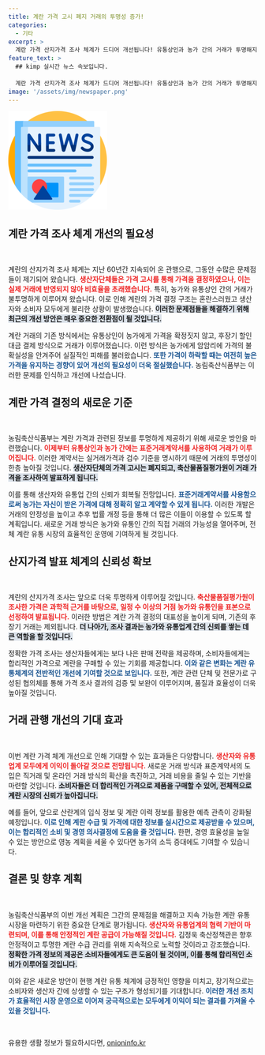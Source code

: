 ```yaml
---
title: 계란 가격 고시 폐지 거래의 투명성 증가!
categories:
  - 기타
excerpt: >
  계란 가격 산지가격 조사 체계가 드디어 개선됩니다! 유통상인과 농가 간의 거래가 투명해지고, 가격 결정 구조가 확립되면서 소비자들에게는 더 합리적인 가격이 보장될 전망입니다. 지금 바로 확인하세요!
feature_text: >
  ## kimp 실시간 뉴스 속보입니다.

  계란 가격 산지가격 조사 체계가 드디어 개선됩니다! 유통상인과 농가 간의 거래가 투명해지고, 가격 결정 구조가 확립되면서 소비자들에게는 더 합리적인 가격이 보장될 전망입니다. 지금 바로 확인하세요!
image: '/assets/img/newspaper.png'
---
```


<p><img src="/assets/img/newspaper.png" alt="kimplant 속보" /></p>

<h2 data-ke-size="size26">계란 가격 조사 체계 개선의 필요성</h2>

<p data-ke-size="size16">&nbsp;</p>

<p>계란의 산지가격 조사 체계는 지난 60년간 지속되어 온 관행으로, 그동안 수많은 문제점들이 제기되어 왔습니다. <b><span style="color: #ee2323;">생산자단체들은 가격 고시를 통해 가격을 결정하였으나, 이는 실제 거래에 반영되지 않아 비효율을 초래했습니다.</span></b> 특히, 농가와 유통상인 간의 거래가 불투명하게 이루어져 왔습니다. 이로 인해 계란의 가격 결정 구조는 혼란스러웠고 생산자와 소비자 모두에게 불리한 상황이 발생했습니다. <b><span style="background-color: #21538527;">이러한 문제점들을 해결하기 위해 최근의 개선 방안은 매우 중요한 전환점이 될 것입니다.</span></b></p>

<p>계란 거래의 기존 방식에서는 유통상인이 농가에게 가격을 확정짓지 않고, 후장기 할인 대금 결제 방식으로 거래가 이루어졌습니다. 이런 방식은 농가에게 암암리에 가격의 불확실성을 안겨주어 실질적인 피해를 불러왔습니다. <b><span style="color: #1a5490;">또한 가격이 하락할 때는 여전히 높은 가격을 유지하는 경향이 있어 개선의 필요성이 더욱 절실했습니다.</span></b> 농림축산식품부는 이러한 문제를 인식하고 개선에 나섰습니다.</p>

<h2 data-ke-size="size26">계란 가격 결정의 새로운 기준</h2>

<p data-ke-size="size16">&nbsp;</p>

<p>농림축산식품부는 계란 가격과 관련된 정보를 투명하게 제공하기 위해 새로운 방안을 마련했습니다. <b><span style="color: #ee2323;">이제부터 유통상인과 농가 간에는 표준거래계약서를 사용하여 거래가 이루어집니다.</span></b> 이러한 계약서는 실거래가격과 검수 기준을 명시하기 때문에 거래의 투명성이 한층 높아질 것입니다. <b><span style="background-color: #21538527;">생산자단체의 가격 고시는 폐지되고, 축산물품질평가원이 거래 가격을 조사하여 발표하게 됩니다.</span></b></p>

<p>이를 통해 생산자와 유통업 간의 신뢰가 회복될 전망입니다. <b><span style="color: #1a5490;">표준거래계약서를 사용함으로써 농가는 자신이 받은 가격에 대해 정확히 알고 계약할 수 있게 됩니다.</span></b> 이러한 개발은 거래의 안정성을 높이고 추후 법률 개정 등을 통해 더 많은 이들이 이용할 수 있도록 할 계획입니다. 새로운 거래 방식은 농가와 유통인 간의 직접 거래의 가능성을 열어주며, 전체 계란 유통 시장의 효율적인 운영에 기여하게 될 것입니다.</p>

<h2 data-ke-size="size26">산지가격 발표 체계의 신뢰성 확보</h2>

<p data-ke-size="size16">&nbsp;</p>

<p>계란의 산지가격 조사는 앞으로 더욱 투명하게 이루어질 것입니다. <b><span style="color: #ee2323;">축산물품질평가원이 조사한 가격은 과학적 근거를 바탕으로, 일정 수 이상의 거점 농가와 유통인을 표본으로 선정하여 발표됩니다.</span></b> 이러한 방법은 계란 가격 결정의 대표성을 높이게 되며, 기존의 후장기 거래는 제외됩니다. <b><span style="background-color: #21538527;">더 나아가, 조사 결과는 농가와 유통업계 간의 신뢰를 쌓는 데 큰 역할을 할 것입니다.</span></b></p>

<p>정확한 가격 조사는 생산자들에게는 보다 나은 판매 전략을 제공하며, 소비자들에게는 합리적인 가격으로 계란을 구매할 수 있는 기회를 제공합니다. <b><span style="color: #1a5490;">이와 같은 변화는 계란 유통체계의 전반적인 개선에 기여할 것으로 보입니다.</span></b> 또한, 계란 관련 단체 및 전문가로 구성된 협의체를 통해 가격 조사 결과의 검증 및 보완이 이루어지며, 품질과 효율성이 더욱 높아질 것입니다.</p>

<h2 data-ke-size="size26">거래 관행 개선의 기대 효과</h2>

<p data-ke-size="size16">&nbsp;</p>

<p>이번 계란 가격 체계 개선으로 인해 기대할 수 있는 효과들은 다양합니다. <b><span style="color: #ee2323;">생산자와 유통업계 모두에게 이익이 돌아갈 것으로 전망됩니다.</span></b> 새로운 거래 방식과 표준계약서의 도입은 직거래 및 온라인 거래 방식의 확산을 촉진하고, 거래 비용을 줄일 수 있는 기반을 마련할 것입니다. <b><span style="background-color: #21538527;">소비자들은 더 합리적인 가격으로 제품을 구매할 수 있어, 전체적으로 계란 시장의 신뢰가 높아집니다.</span></b></p>

<p>예를 들어, 앞으로 산란계의 입식 정보 및 계란 이력 정보를 활용한 예측 관측이 강화될 예정입니다. <b><span style="color: #1a5490;">이로 인해 계란 수급 및 가격에 대한 정보를 실시간으로 제공받을 수 있으며, 이는 합리적인 소비 및 경영 의사결정에 도움을 줄 것입니다.</span></b> 한편, 경영 효율성을 높일 수 있는 방안으로 영농 계획을 세울 수 있다면 농가의 소득 증대에도 기여할 수 있습니다.</p>

<h2 data-ke-size="size26">결론 및 향후 계획</h2>

<p data-ke-size="size16">&nbsp;</p>

<p>농림축산식품부의 이번 개선 계획은 그간의 문제점을 해결하고 지속 가능한 계란 유통 시장을 마련하기 위한 중요한 단계로 평가됩니다. <b><span style="color: #ee2323;">생산자와 유통업계의 협력 기반이 마련되며, 이를 통해 안정적인 계란 공급이 가능해질 것입니다.</span></b> 김정욱 축산정책관은 향후 안정적이고 투명한 계란 수급 관리를 위해 지속적으로 노력할 것이라고 강조했습니다. <b><span style="background-color: #21538527;">정확한 가격 정보의 제공은 소비자들에게도 큰 도움이 될 것이며, 이를 통해 합리적인 소비가 이루어질 것입니다.</span></b> </p>

<p>이와 같은 새로운 방안이 현행 계란 유통 체계에 긍정적인 영향을 미치고, 장기적으로는 소비자와 생산자 간에 상생할 수 있는 구조가 형성되기를 기대합니다. <b><span style="color: #1a5490;">이러한 개선 조치가 효율적인 시장 운영으로 이어져 궁극적으로는 모두에게 이익이 되는 결과를 가져올 수 있을 것입니다.</span></b></p>

<p data-ke-size="size16">&nbsp;</p>
유용한 생활 정보가 필요하시다면, <a href="https://onioninfo.kr" rel="dofollow">onioninfo.kr</a>


